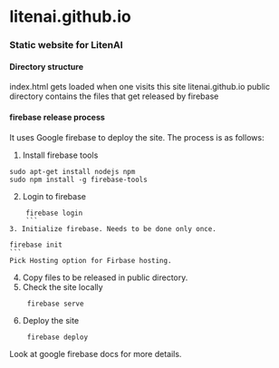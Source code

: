 # litenai.github.io
### Static website for LitenAI
#### Directory structure
index.html gets loaded when one visits this site
litenai.github.io
public directory contains the files that get released by firebase
#### firebase release process
It uses Google firebase to deploy the site. The process is as follows:
1. Install firebase tools
```
sudo apt-get install nodejs npm
sudo npm install -g firebase-tools
```
2. Login to firebase
```
    firebase login
    ```
3. Initialize firebase. Needs to be done only once.
   ```
    firebase init
    ```
    Pick Hosting option for Firbase hosting.
4. Copy files to be released in public directory.
5. Check the site locally
   ```
    firebase serve
    ```
6. Deploy the site
   ```
    firebase deploy
    ```

Look at google firebase docs for more details.
